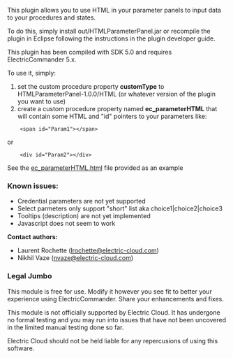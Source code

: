 This plugin allows you to use HTML in your parameter panels to input data to your procedures and states.

To do this, simply install out/HTMLParameterPanel.jar or recompile the plugin in Eclipse following the instructions in the plugin developer guide. 

This plugin has been compiled with SDK 5.0 and requires ElectricCommander 5.x.

To use it, simply:

1. set the custom procedure property **customType** to HTMLParameterPanel-1.0.0/HTML (or whatever version of the plugin you want to use)
2. create a custom procedure property named **ec_parameterHTML** that will contain some HTML and "id" pointers to your parameters like:
```
	<span id="Param1"></span>
```
or
```
	<div id="Param2"></div>
```

See the [ec_parameterHTML.html](ec_parameterHTML.html) file provided as an example

### Known issues:

 * Credential parameters are not yet supported
 * Select parmeters only support "short" list aka choice1|choice2|choice3
 * Tooltips (description) are not yet implemented
 * Javascript does not seem to work

**Contact authors:** 
 * Laurent Rochette (lrochette@electric-cloud.com)
 * Nikhil Vaze (nvaze@electric-cloud.com)

### Legal Jumbo

This module is free for use. Modify it however you see fit to better your experience using ElectricCommander. Share your enhancements and fixes.

This module is not officially supported by Electric Cloud. It has undergone no formal testing and you may run into issues that have not been uncovered in the limited manual testing done so far.

Electric Cloud should not be held liable for any repercusions of using this software.